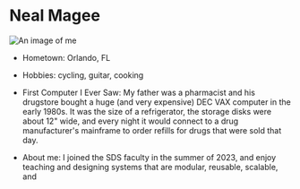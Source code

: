 # Neal Magee

![An image of me](https://avatars.githubusercontent.com/u/699798?v=4)

- Hometown: Orlando, FL
- Hobbies: cycling, guitar, cooking
- First Computer I Ever Saw: My father was a pharmacist and his drugstore bought a huge (and very expensive) DEC VAX computer in the early 1980s. It was the size of a refrigerator, the storage disks were about 12" wide, and every night it would connect to a drug manufacturer's mainframe to order refills for drugs that were sold that day.

- About me: I joined the SDS faculty in the summer of 2023, and enjoy teaching and designing systems that are modular, reusable, scalable, and
